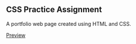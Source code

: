 ## CSS Practice Assignment

A portfolio web page created using HTML and CSS.

[Preview](https://meghavx.github.io/css-assignment/)

